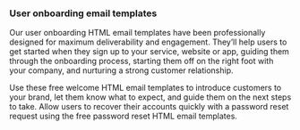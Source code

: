 ### User onboarding email templates

Our user onboarding HTML email templates have been professionally designed for maximum deliverability and engagement. They’ll help users to get started when they sign up to your service, website or app, guiding them through the onboarding process, starting them off on the right foot with your company, and nurturing a strong customer relationship.

Use these free welcome HTML email templates to introduce customers to your brand, let them know what to expect, and guide them on the next steps to take. Allow users to recover their accounts quickly with a password reset request using the free password reset HTML email templates.
